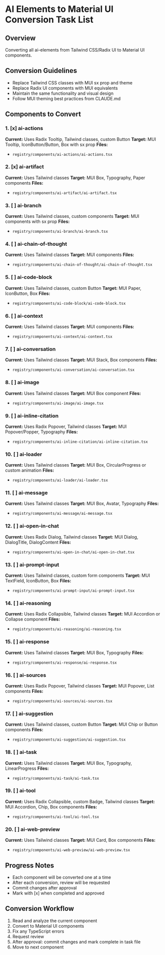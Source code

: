 # AI Elements to Material UI Conversion Task List

## Overview

Converting all ai-elements from Tailwind CSS/Radix UI to Material UI components.

## Conversion Guidelines

- Replace Tailwind CSS classes with MUI sx prop and theme
- Replace Radix UI components with MUI equivalents
- Maintain the same functionality and visual design
- Follow MUI theming best practices from CLAUDE.md

## Components to Convert

### 1. [x] ai-actions

**Current:** Uses Radix Tooltip, Tailwind classes, custom Button
**Target:** MUI Tooltip, IconButton/Button, Box with sx prop
**Files:**

- `registry/components/ai-actions/ai-actions.tsx`

### 2. [x] ai-artifact

**Current:** Uses Tailwind classes
**Target:** MUI Box, Typography, Paper components
**Files:**

- `registry/components/ai-artifact/ai-artifact.tsx`

### 3. [ ] ai-branch

**Current:** Uses Tailwind classes, custom components
**Target:** MUI components with sx prop
**Files:**

- `registry/components/ai-branch/ai-branch.tsx`

### 4. [ ] ai-chain-of-thought

**Current:** Uses Tailwind classes
**Target:** MUI components
**Files:**

- `registry/components/ai-chain-of-thought/ai-chain-of-thought.tsx`

### 5. [ ] ai-code-block

**Current:** Uses Tailwind classes, custom Button
**Target:** MUI Paper, IconButton, Box
**Files:**

- `registry/components/ai-code-block/ai-code-block.tsx`

### 6. [ ] ai-context

**Current:** Uses Tailwind classes
**Target:** MUI components
**Files:**

- `registry/components/ai-context/ai-context.tsx`

### 7. [ ] ai-conversation

**Current:** Uses Tailwind classes
**Target:** MUI Stack, Box components
**Files:**

- `registry/components/ai-conversation/ai-conversation.tsx`

### 8. [ ] ai-image

**Current:** Uses Tailwind classes
**Target:** MUI Box component
**Files:**

- `registry/components/ai-image/ai-image.tsx`

### 9. [ ] ai-inline-citation

**Current:** Uses Radix Popover, Tailwind classes
**Target:** MUI Popover/Popper, Typography
**Files:**

- `registry/components/ai-inline-citation/ai-inline-citation.tsx`

### 10. [ ] ai-loader

**Current:** Uses Tailwind classes
**Target:** MUI Box, CircularProgress or custom animation
**Files:**

- `registry/components/ai-loader/ai-loader.tsx`

### 11. [ ] ai-message

**Current:** Uses Tailwind classes
**Target:** MUI Box, Avatar, Typography
**Files:**

- `registry/components/ai-message/ai-message.tsx`

### 12. [ ] ai-open-in-chat

**Current:** Uses Radix Dialog, Tailwind classes
**Target:** MUI Dialog, DialogTitle, DialogContent
**Files:**

- `registry/components/ai-open-in-chat/ai-open-in-chat.tsx`

### 13. [ ] ai-prompt-input

**Current:** Uses Tailwind classes, custom form components
**Target:** MUI TextField, IconButton, Box
**Files:**

- `registry/components/ai-prompt-input/ai-prompt-input.tsx`

### 14. [ ] ai-reasoning

**Current:** Uses Radix Collapsible, Tailwind classes
**Target:** MUI Accordion or Collapse component
**Files:**

- `registry/components/ai-reasoning/ai-reasoning.tsx`

### 15. [ ] ai-response

**Current:** Uses Tailwind classes
**Target:** MUI Box, Typography
**Files:**

- `registry/components/ai-response/ai-response.tsx`

### 16. [ ] ai-sources

**Current:** Uses Radix Popover, Tailwind classes
**Target:** MUI Popover, List components
**Files:**

- `registry/components/ai-sources/ai-sources.tsx`

### 17. [ ] ai-suggestion

**Current:** Uses Tailwind classes, custom Button
**Target:** MUI Chip or Button components
**Files:**

- `registry/components/ai-suggestion/ai-suggestion.tsx`

### 18. [ ] ai-task

**Current:** Uses Tailwind classes
**Target:** MUI Box, Typography, LinearProgress
**Files:**

- `registry/components/ai-task/ai-task.tsx`

### 19. [ ] ai-tool

**Current:** Uses Radix Collapsible, custom Badge, Tailwind classes
**Target:** MUI Accordion, Chip, Box components
**Files:**

- `registry/components/ai-tool/ai-tool.tsx`

### 20. [ ] ai-web-preview

**Current:** Uses Tailwind classes
**Target:** MUI Card, Box components
**Files:**

- `registry/components/ai-web-preview/ai-web-preview.tsx`

## Progress Notes

- Each component will be converted one at a time
- After each conversion, review will be requested
- Commit changes after approval
- Mark with [x] when completed and approved

## Conversion Workflow

1. Read and analyze the current component
2. Convert to Material UI components
3. Fix any TypeScript errors
4. Request review
5. After approval: commit changes and mark complete in task file
6. Move to next component
